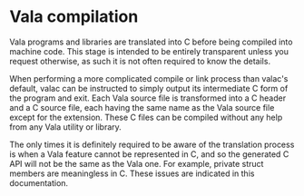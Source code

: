 

Vala compilation
================

Vala programs and libraries are translated into C before being compiled into machine code. This stage is intended to be entirely transparent unless you request otherwise, as such it is not often required to know the details.

When performing a more complicated compile or link process than valac's default, valac can be instructed to simply output its intermediate C form of the program and exit. Each Vala source file is transformed into a C header and a C source file, each having the same name as the Vala source file except for the extension. These C files can be compiled without any help from any Vala utility or library.

The only times it is definitely required to be aware of the translation process is when a Vala feature cannot be represented in C, and so the generated C API will not be the same as the Vala one. For example,
private struct members are meaningless in C. These issues are indicated in this documentation.

